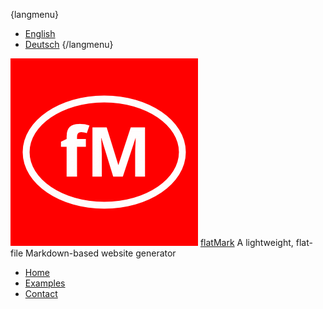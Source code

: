 {langmenu}
- [English](/en)
- [Deutsch](/de)
{/langmenu}

![Logo](/files/logo.gif)
[flatMark](/de)
A lightweight, flat-file Markdown-based website generator

- [Home](/en/home)
- [Examples](/en/examples)
- [Contact](/en/contact)